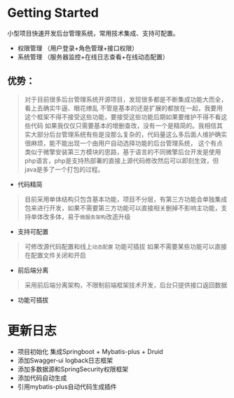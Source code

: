 # Getting Started
小型项目快速开发后台管理系统，常用技术集成、支持可配置。
- 权限管理 （用户登录+角色管理+接口权限）
- 系统管理 （服务器监控+在线日志查看+在线动态配置）

## 优势：
> 对于目前很多后台管理系统开源项目，发现很多都是不断集成功能大而全，看上去确实牛逼、眼花缭乱
不管是基本的还是扩展的都放在一起，我要用这个框架不得不接受这些功能，要接受这些功能后期如果要维护不得不看这些代码
如果我仅仅只需要基本的增删查改，没有一个是精简的。我相信其实大部分后台管理系统有些是没那么复杂的，代码量这么多后面人维护确实很麻烦，能不能出现一个由用户自动选择功能的后台管理系统，
这个有点类似于微擎安装第三方模块的思路，基于语言的不同微擎后台开发是使用php语言，php是支持热部署的直接上源代码修改然后可以即刻生效，但java是多了一个打包的过程。
- 代码精简
> 目前采用单体结构只包含基本功能，项目不分层，有第三方功能会单独集成包来进行开发，如果不需要第三方功能可以直接相关删掉不影响主功能，支持单体改多体，易于`微服务架构`改造升级
- 支持可配置
> 可修改源代码配置和线上`动态配置` 功能可插拔 如果不需要某些功能可以直接在配置文件关闭和开启
- 前后端分离
> 采用前后端分离架构，不限制前端框架技术开发，后台只提供接口返回数据
- 功能可插拔
> 

# 更新日志
- 项目初始化 集成Springboot + Mybatis-plus + Druid
- 添加Swagger-ui logback日志框架
- 添加多数据源和SpringSecurity权限框架
- 添加代码自动生成
- 引用mybatis-plus自动代码生成插件
